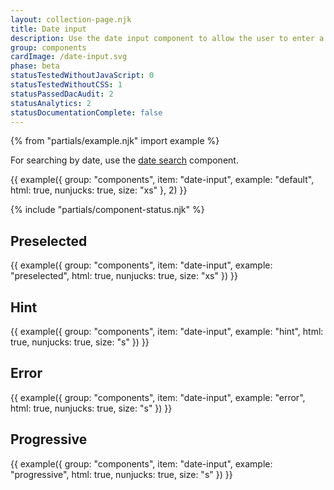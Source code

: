 ```yaml
---
layout: collection-page.njk
title: Date input
description: Use the date input component to allow the user to enter a date when populating data, such as submitting a record.
group: components
cardImage: /date-input.svg
phase: beta
statusTestedWithoutJavaScript: 0
statusTestedWithoutCSS: 1
statusPassedDacAudit: 2
statusAnalytics: 2
statusDocumentationComplete: false
---
```


{% from "partials/example.njk" import example %}

For searching by date, use the [date search](../date-search/) component.

{{ example({ group: "components", item: "date-input", example: "default", html: true, nunjucks: true, size: "xs" }, 2) }}

{% include "partials/component-status.njk" %}

## Preselected

{{ example({ group: "components", item: "date-input", example: "preselected", html: true, nunjucks: true, size: "xs" }) }}

## Hint

{{ example({ group: "components", item: "date-input", example: "hint", html: true, nunjucks: true, size: "s" }) }}

## Error

{{ example({ group: "components", item: "date-input", example: "error", html: true, nunjucks: true, size: "s" }) }}

<!-- ## Inline

{{ example({ group: "components", item: "date-input", example: "inline", html: true, nunjucks: true, size: "xs" }) }} -->

## Progressive

{{ example({ group: "components", item: "date-input", example: "progressive", html: true, nunjucks: true, size: "s" }) }}

